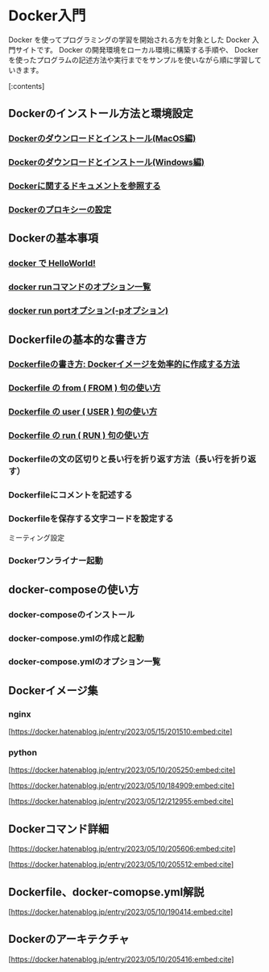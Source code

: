 ﻿


# Docker入門

Docker を使ってプログラミングの学習を開始される方を対象とした Docker 入門サイトです。 Docker の開発環境をローカル環境に構築する手順や、 Docker を使ったプログラムの記述方法や実行までをサンプルを使いながら順に学習していきます。

[:contents]




## Dockerのインストール方法と環境設定

### [Dockerのダウンロードとインストール(MacOS編)](https://minegishirei.hatenablog.com/entry/2023/09/03/143528)

### [Dockerのダウンロードとインストール(Windows編)](https://minegishirei.hatenablog.com/entry/2023/09/04/115946)

### [Dockerに関するドキュメントを参照する](https://minegishirei.hatenablog.com/entry/2023/09/03/184308)

### [Dockerのプロキシーの設定](https://minegishirei.hatenablog.com/entry/2023/09/05/120827)




## Dockerの基本事項

### [docker で HelloWorld!](https://minegishirei.hatenablog.com/entry/2023/09/06/100027)

### [docker runコマンドのオプション一覧](https://minegishirei.hatenablog.com/entry/2023/05/09/095603)

### [docker run portオプション(-pオプション)](https://minegishirei.hatenablog.com/entry/2023/09/07/120532)



## Dockerfileの基本的な書き方

### [Dockerfileの書き方: Dockerイメージを効率的に作成する方法](https://minegishirei.hatenablog.com/entry/2023/09/11/102313)

### [Dockerfile の from ( FROM ) 句の使い方](https://minegishirei.hatenablog.com/entry/2023/09/12/111814)

### [Dockerfile の user ( USER ) 句の使い方](https://minegishirei.hatenablog.com/entry/2023/09/12/113541)

### [Dockerfile の run ( RUN ) 句の使い方](https://minegishirei.hatenablog.com/entry/2023/09/14/102912)

### Dockerfileの文の区切りと長い行を折り返す方法（長い行を折り返す）

### Dockerfileにコメントを記述する

### Dockerfileを保存する文字コードを設定する




ミーティング設定


### Dockerワンライナー起動





## docker-composeの使い方

### docker-composeのインストール

### docker-compose.ymlの作成と起動

### docker-compose.ymlのオプション一覧






## Dockerイメージ集

### nginx

[https://docker.hatenablog.jp/entry/2023/05/15/201510:embed:cite]



### python


[https://docker.hatenablog.jp/entry/2023/05/10/205250:embed:cite]



[https://docker.hatenablog.jp/entry/2023/05/10/184909:embed:cite]



[https://docker.hatenablog.jp/entry/2023/05/12/212955:embed:cite]








## Dockerコマンド詳細


[https://docker.hatenablog.jp/entry/2023/05/10/205606:embed:cite]



[https://docker.hatenablog.jp/entry/2023/05/10/205512:embed:cite]


## Dockerfile、docker-comopse.yml解説



[https://docker.hatenablog.jp/entry/2023/05/10/190414:embed:cite]




## Dockerのアーキテクチャ


[https://docker.hatenablog.jp/entry/2023/05/10/205416:embed:cite]

